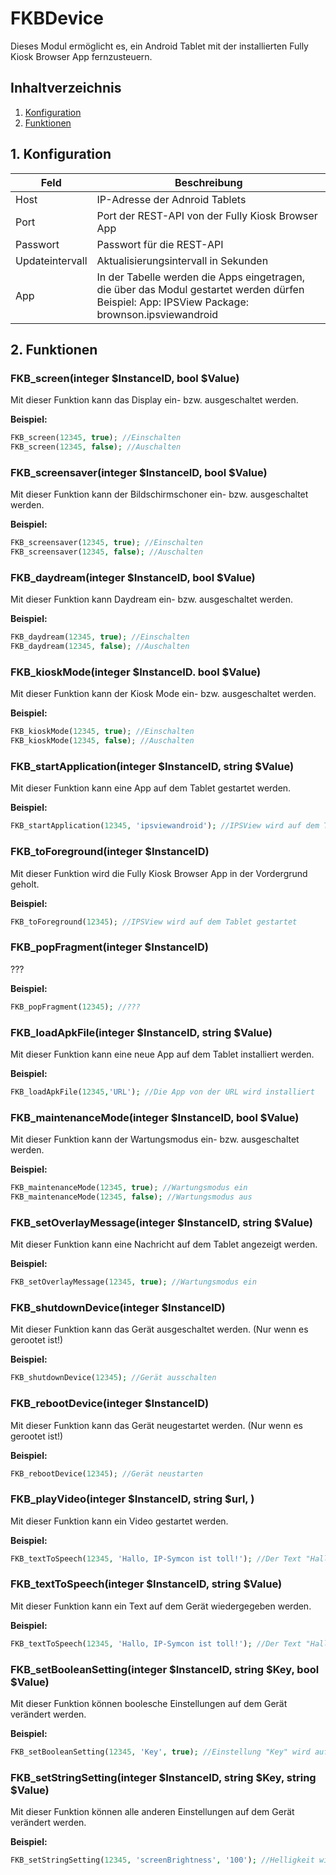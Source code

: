 # FKBDevice
   Dieses Modul ermöglicht es, ein Android Tablet mit der installierten Fully Kiosk Browser App fernzusteuern.
     
   ## Inhaltverzeichnis
   1. [Konfiguration](#1-konfiguration)
   2. [Funktionen](#2-funktionen)
   
   ## 1. Konfiguration
   
   Feld | Beschreibung
   ------------ | ----------------
   Host | IP-Adresse der Adnroid Tablets
   Port | Port der REST-API von der Fully Kiosk Browser App
   Passwort | Passwort für die REST-API
   Updateintervall | Aktualisierungsintervall in Sekunden
   App | In der Tabelle werden die Apps eingetragen, die über das Modul gestartet werden dürfen Beispiel: App: IPSView Package: brownson.ipsviewandroid
   
   ## 2. Funktionen

   ### FKB_screen(integer $InstanceID, bool $Value)
   Mit dieser Funktion kann das Display ein- bzw. ausgeschaltet werden.
 
   **Beispiel:**
   ```php
   FKB_screen(12345, true); //Einschalten
   FKB_screen(12345, false); //Auschalten
   ```

   ### FKB_screensaver(integer $InstanceID, bool $Value)
   Mit dieser Funktion kann der Bildschirmschoner ein- bzw. ausgeschaltet werden.
 
   **Beispiel:**
   ```php
   FKB_screensaver(12345, true); //Einschalten
   FKB_screensaver(12345, false); //Auschalten
   ```

   ### FKB_daydream(integer $InstanceID, bool $Value)
   Mit dieser Funktion kann Daydream ein- bzw. ausgeschaltet werden.
 
   **Beispiel:**
   ```php
   FKB_daydream(12345, true); //Einschalten
   FKB_daydream(12345, false); //Auschalten
   ```

   ### FKB_kioskMode(integer $InstanceID. bool $Value)
   Mit dieser Funktion kann der Kiosk Mode ein- bzw. ausgeschaltet werden.
 
   **Beispiel:**
   ```php
   FKB_kioskMode(12345, true); //Einschalten
   FKB_kioskMode(12345, false); //Auschalten
   ```

   ### FKB_startApplication(integer $InstanceID, string $Value)
   Mit dieser Funktion kann eine App auf dem Tablet gestartet werden.
 
   **Beispiel:**
   ```php
   FKB_startApplication(12345, 'ipsviewandroid'); //IPSView wird auf dem Tablet gestartet
   ```

   ### FKB_toForeground(integer $InstanceID)
   Mit dieser Funktion wird die Fully Kiosk Browser App in der Vordergrund geholt.
 
   **Beispiel:**
   ```php
   FKB_toForeground(12345); //IPSView wird auf dem Tablet gestartet
   ```

   ### FKB_popFragment(integer $InstanceID)
   ???
 
   **Beispiel:**
   ```php
   FKB_popFragment(12345); //???
   ```

   ### FKB_loadApkFile(integer $InstanceID, string $Value)
   Mit dieser Funktion kann eine neue App auf dem Tablet installiert werden.
 
   **Beispiel:**
   ```php
   FKB_loadApkFile(12345,'URL'); //Die App von der URL wird installiert
   ```

   ### FKB_maintenanceMode(integer $InstanceID, bool $Value)
   Mit dieser Funktion kann der Wartungsmodus ein- bzw. ausgeschaltet werden.
 
   **Beispiel:**
   ```php
   FKB_maintenanceMode(12345, true); //Wartungsmodus ein
   FKB_maintenanceMode(12345, false); //Wartungsmodus aus
   ```

   ### FKB_setOverlayMessage(integer $InstanceID, string $Value)
   Mit dieser Funktion kann eine Nachricht auf dem Tablet angezeigt werden.
 
   **Beispiel:**
   ```php
   FKB_setOverlayMessage(12345, true); //Wartungsmodus ein
   ```

   ### FKB_shutdownDevice(integer $InstanceID)
   Mit dieser Funktion kann das Gerät ausgeschaltet werden. (Nur wenn es gerootet ist!)
 
   **Beispiel:**
   ```php
   FKB_shutdownDevice(12345); //Gerät ausschalten
   ```

   ### FKB_rebootDevice(integer $InstanceID)
   Mit dieser Funktion kann das Gerät neugestartet werden. (Nur wenn es gerootet ist!)
 
   **Beispiel:**
   ```php
   FKB_rebootDevice(12345); //Gerät neustarten
   ```

   ### FKB_playVideo(integer $InstanceID, string $url, )
   Mit dieser Funktion kann ein Video gestartet werden.
 
   **Beispiel:**
   ```php
   FKB_textToSpeech(12345, 'Hallo, IP-Symcon ist toll!'); //Der Text "Hallo, IP-Symcon ist toll!" wird auf dem Gerät wiedergegeben.
   ```
   ### FKB_textToSpeech(integer $InstanceID, string $Value)
   Mit dieser Funktion kann ein Text auf dem Gerät wiedergegeben werden.
 
   **Beispiel:**
   ```php
   FKB_textToSpeech(12345, 'Hallo, IP-Symcon ist toll!'); //Der Text "Hallo, IP-Symcon ist toll!" wird auf dem Gerät wiedergegeben.
   ```

   ### FKB_setBooleanSetting(integer $InstanceID, string $Key, bool $Value)
   Mit dieser Funktion können boolesche Einstellungen auf dem Gerät verändert werden.
 
   **Beispiel:**
   ```php
   FKB_setBooleanSetting(12345, 'Key', true); //Einstellung "Key" wird auf true gesetzt
   ```

   ### FKB_setStringSetting(integer $InstanceID, string $Key, string $Value)
   Mit dieser Funktion können alle anderen Einstellungen auf dem Gerät verändert werden.
 
   **Beispiel:**
   ```php
   FKB_setStringSetting(12345, 'screenBrightness', '100'); //Helligkeit wird auf 100 gesetzt
   ```
